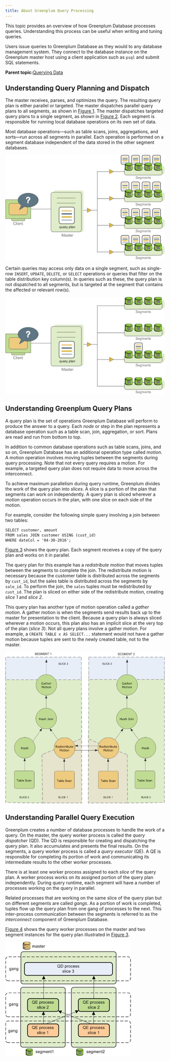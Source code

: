 ```yaml
---
title: About Greenplum Query Processing 
---
```


This topic provides an overview of how Greenplum Database processes queries. Understanding this process can be useful when writing and tuning queries.

Users issue queries to Greenplum Database as they would to any database management system. They connect to the database instance on the Greenplum master host using a client application such as `psql` and submit SQL statements.

**Parent topic:**[Querying Data](../../query/topics/query.html)

## <a id="topic2"></a>Understanding Query Planning and Dispatch 

The master receives, parses, and optimizes the query. The resulting query plan is either parallel or targeted. The master dispatches parallel query plans to all segments, as shown in [Figure 1](#iy139990). The master dispatches targeted query plans to a single segment, as shown in [Figure 2](#iy145883). Each segment is responsible for running local database operations on its own set of data.

Most database operations—such as table scans, joins, aggregations, and sorts—run across all segments in parallel. Each operation is performed on a segment database independent of the data stored in the other segment databases.

![](../../graphics/parallel_plan.jpg "Dispatching the Parallel Query Plan")

Certain queries may access only data on a single segment, such as single-row `INSERT`, `UPDATE`, `DELETE`, or `SELECT` operations or queries that filter on the table distribution key column\(s\). In queries such as these, the query plan is not dispatched to all segments, but is targeted at the segment that contains the affected or relevant row\(s\).

![](../../graphics/targeted_dispatch.jpg "Dispatching a Targeted Query Plan")

## <a id="topic3"></a>Understanding Greenplum Query Plans 

A query plan is the set of operations Greenplum Database will perform to produce the answer to a query. Each *node* or step in the plan represents a database operation such as a table scan, join, aggregation, or sort. Plans are read and run from bottom to top.

In addition to common database operations such as table scans, joins, and so on, Greenplum Database has an additional operation type called *motion*. A motion operation involves moving tuples between the segments during query processing. Note that not every query requires a motion. For example, a targeted query plan does not require data to move across the interconnect.

To achieve maximum parallelism during query runtime, Greenplum divides the work of the query plan into *slices*. A slice is a portion of the plan that segments can work on independently. A query plan is sliced wherever a *motion* operation occurs in the plan, with one slice on each side of the motion.

For example, consider the following simple query involving a join between two tables:

```
SELECT customer, amount
FROM sales JOIN customer USING (cust_id)
WHERE dateCol = '04-30-2016';

```

[Figure 3](#iy140224) shows the query plan. Each segment receives a copy of the query plan and works on it in parallel.

The query plan for this example has a *redistribute motion* that moves tuples between the segments to complete the join. The redistribute motion is necessary because the customer table is distributed across the segments by `cust_id`, but the sales table is distributed across the segments by `sale_id`. To perform the join, the `sales` tuples must be redistributed by `cust_id`. The plan is sliced on either side of the redistribute motion, creating *slice 1* and *slice 2*.

This query plan has another type of motion operation called a *gather motion*. A gather motion is when the segments send results back up to the master for presentation to the client. Because a query plan is always sliced wherever a motion occurs, this plan also has an implicit slice at the very top of the plan \(*slice 3*\). Not all query plans involve a gather motion. For example, a `CREATE TABLE x AS SELECT...` statement would not have a gather motion because tuples are sent to the newly created table, not to the master.

![](../../graphics/slice_plan.jpg "Query Slice Plan")

## <a id="topic4"></a>Understanding Parallel Query Execution 

Greenplum creates a number of database processes to handle the work of a query. On the master, the query worker process is called the *query dispatcher* \(QD\). The QD is responsible for creating and dispatching the query plan. It also accumulates and presents the final results. On the segments, a query worker process is called a *query executor* \(QE\). A QE is responsible for completing its portion of work and communicating its intermediate results to the other worker processes.

There is at least one worker process assigned to each *slice* of the query plan. A worker process works on its assigned portion of the query plan independently. During query runtime, each segment will have a number of processes working on the query in parallel.

Related processes that are working on the same slice of the query plan but on different segments are called *gangs*. As a portion of work is completed, tuples flow up the query plan from one gang of processes to the next. This inter-process communication between the segments is referred to as the *interconnect* component of Greenplum Database.

[Figure 4](#iy141495) shows the query worker processes on the master and two segment instances for the query plan illustrated in [Figure 3](#iy140224).

![](../../graphics/gangs.jpg "Query Worker Processes")

